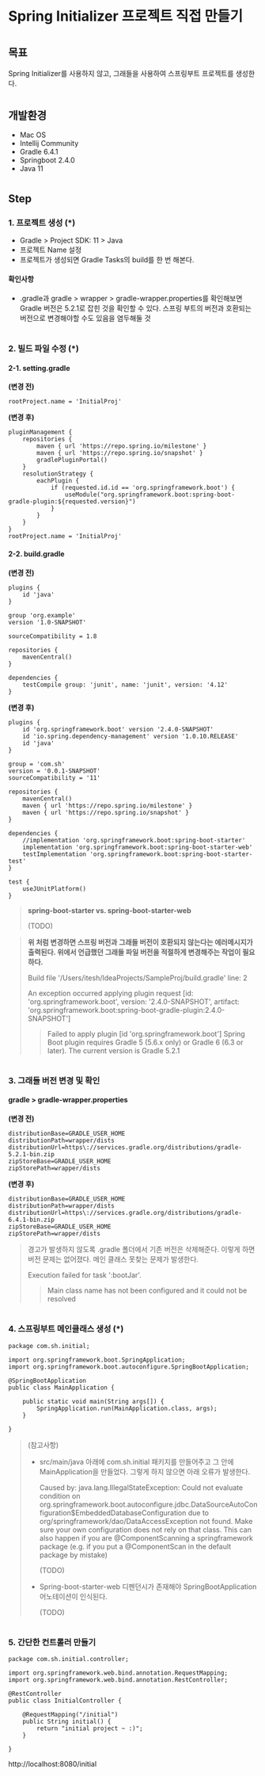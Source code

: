 # Spring Initializer 프로젝트 직접 만들기

#

## 목표

Spring Initializer를 사용하지 않고, 그래들을 사용하여 스프링부트 프로젝트를 생성한다. 

#

## 개발환경

- Mac OS
- Intellij Community
- Gradle 6.4.1
- Springboot 2.4.0
- Java 11

#

## Step

### 1. 프로젝트 생성 (*)

- Gradle > Project SDK: 11 > Java
- 프로젝트 Name 설정
- 프로젝트가 생성되면 Gradle Tasks의 build를 한 번 해본다.



#### 확인사항

- .gradle과 gradle > wrapper > gradle-wrapper.properties를 확인해보면 Gradle 버전은 5.2.1로 잡힌 것을 확인할 수 있다. 스프링 부트의 버전과 호환되는 버전으로 변경해야할 수도 있음을 염두해둘 것

#

### 2. 빌드 파일 수정 (*)

#### 2-1. setting.gradle

<B>(변경 전)</B>

```
rootProject.name = 'InitialProj'
```

<B>(변경 후)</B>

```
pluginManagement {
    repositories {
        maven { url 'https://repo.spring.io/milestone' }
        maven { url 'https://repo.spring.io/snapshot' }
        gradlePluginPortal()
    }
    resolutionStrategy {
        eachPlugin {
            if (requested.id.id == 'org.springframework.boot') {
                useModule("org.springframework.boot:spring-boot-gradle-plugin:${requested.version}")
            }
        }
    }
}
rootProject.name = 'InitialProj'
```



#### 2-2. build.gradle

<B>(변경 전)</B>

```
plugins {
    id 'java'
}

group 'org.example'
version '1.0-SNAPSHOT'

sourceCompatibility = 1.8

repositories {
    mavenCentral()
}

dependencies {
    testCompile group: 'junit', name: 'junit', version: '4.12'
}
```



<B>(변경 후)</B>

```
plugins {
    id 'org.springframework.boot' version '2.4.0-SNAPSHOT'
    id 'io.spring.dependency-management' version '1.0.10.RELEASE'
    id 'java'
}

group = 'com.sh'
version = '0.0.1-SNAPSHOT'
sourceCompatibility = '11'

repositories {
    mavenCentral()
    maven { url 'https://repo.spring.io/milestone' }
    maven { url 'https://repo.spring.io/snapshot' }
}

dependencies {
    //implementation 'org.springframework.boot:spring-boot-starter'
    implementation 'org.springframework.boot:spring-boot-starter-web'
    testImplementation 'org.springframework.boot:spring-boot-starter-test'
}

test {
    useJUnitPlatform()
}
```

> <B>spring-boot-starter vs. spring-boot-starter-web </B>
>
> (TODO)



> <B>위 처럼 변경하면 스프링 버전과 그래들 버전이 호환되지 않는다는 에러메시지가 출력된다. 위에서 언급했던 그래들 파일 버전을 적절하게 변경해주는 작업이 필요하다. </B>
>
> Build file '/Users/itesh/IdeaProjects/SampleProj/build.gradle' line: 2
>
> An exception occurred applying plugin request [id: 'org.springframework.boot', version: '2.4.0-SNAPSHOT', artifact: 'org.springframework.boot:spring-boot-gradle-plugin:2.4.0-SNAPSHOT']
>
> > Failed to apply plugin [id 'org.springframework.boot']
> > Spring Boot plugin requires Gradle 5 (5.6.x only) or Gradle 6 (6.3 or later). The current version is Gradle 5.2.1

#

### 3. 그래들 버전 변경 및 확인

#### gradle > gradle-wrapper.properties

<B>(변경 전)</B>

```
distributionBase=GRADLE_USER_HOME
distributionPath=wrapper/dists
distributionUrl=https\://services.gradle.org/distributions/gradle-5.2.1-bin.zip
zipStoreBase=GRADLE_USER_HOME
zipStorePath=wrapper/dists
```



<B>(변경 후)</B>

```
distributionBase=GRADLE_USER_HOME
distributionPath=wrapper/dists
distributionUrl=https\://services.gradle.org/distributions/gradle-6.4.1-bin.zip
zipStoreBase=GRADLE_USER_HOME
zipStorePath=wrapper/dists
```



> 경고가 발생하지 않도록 .gradle 폴더에서 기존 버전은 삭제해준다. 이렇게 하면 버전 문제는 없어졌다. 메인 클래스 못찾는 문제가 발생한다.
>
> Execution failed for task ':bootJar'.
>
> > Main class name has not been configured and it could not be resolved

#

### 4. 스프링부트 메인클래스 생성 (*)

```
package com.sh.initial;

import org.springframework.boot.SpringApplication;
import org.springframework.boot.autoconfigure.SpringBootApplication;

@SpringBootApplication
public class MainApplication {

    public static void main(String args[]) {
        SpringApplication.run(MainApplication.class, args);
    }

}
```

> (참고사항) 
>
> - src/main/java 아래에 com.sh.initial 패키지를 만들어주고 그 안에 MainApplication을 만들었다. 그렇게 하지 않으면 아래 오류가 발생한다.
>
>   Caused by: java.lang.IllegalStateException: Could not evaluate condition on org.springframework.boot.autoconfigure.jdbc.DataSourceAutoConfiguration$EmbeddedDatabaseConfiguration due to org/springframework/dao/DataAccessException not found. Make sure your own configuration does not rely on that class. This can also happen if you are @ComponentScanning a springframework package (e.g. if you put a @ComponentScan in the default package by mistake)
>
>   (TODO)
>
>   
>
> - Spring-boot-starter-web 디펜던시가 존재해야 SpringBootApplication 어노테이션이 인식된다. 
>
>   (TODO)

#

### 5. 간단한 컨트롤러 만들기

```
package com.sh.initial.controller;

import org.springframework.web.bind.annotation.RequestMapping;
import org.springframework.web.bind.annotation.RestController;

@RestController
public class InitialController {

    @RequestMapping("/initial")
    public String initial() {
        return "initial project ~ :)";
    }

}
```

http://localhost:8080/initial



